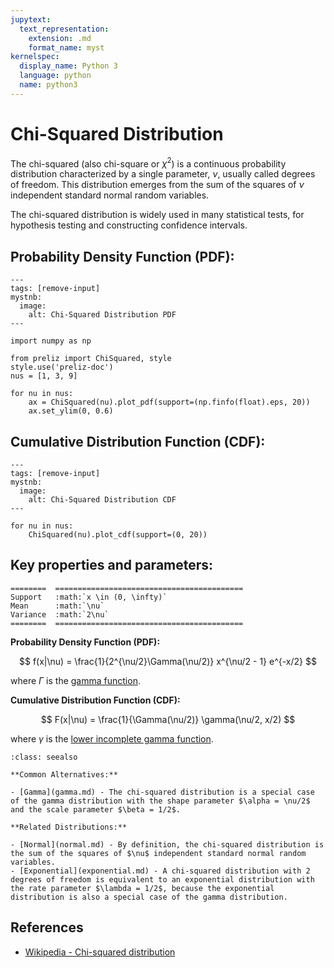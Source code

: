 ```yaml
---
jupytext:
  text_representation:
    extension: .md
    format_name: myst
kernelspec:
  display_name: Python 3
  language: python
  name: python3
---
```

# Chi-Squared Distribution

The chi-squared (also chi-square or $\chi^2$) is a continuous probability distribution characterized by a single parameter, $\nu$, usually called degrees of freedom. This distribution emerges from the sum of the squares of $\nu$ independent standard normal random variables.

The chi-squared distribution is widely used in many statistical tests, for hypothesis testing and constructing confidence intervals. 

## Probability Density Function (PDF):

```{code-cell}
---
tags: [remove-input]
mystnb:
  image:
    alt: Chi-Squared Distribution PDF
---

import numpy as np

from preliz import ChiSquared, style
style.use('preliz-doc')
nus = [1, 3, 9]

for nu in nus:
    ax = ChiSquared(nu).plot_pdf(support=(np.finfo(float).eps, 20))
    ax.set_ylim(0, 0.6)
```

## Cumulative Distribution Function (CDF):

```{code-cell}
---
tags: [remove-input]
mystnb:
  image:
    alt: Chi-Squared Distribution CDF
---

for nu in nus:
    ChiSquared(nu).plot_cdf(support=(0, 20))
```
## Key properties and parameters:

```{eval-rst}
========  ==========================================
Support   :math:`x \in (0, \infty)`
Mean      :math:`\nu`
Variance  :math:`2\nu`
========  ==========================================
```

**Probability Density Function (PDF):**

$$
f(x|\nu) = \frac{1}{2^{\nu/2}\Gamma(\nu/2)} x^{\nu/2 - 1} e^{-x/2}
$$

where $\Gamma$ is the [gamma function](https://en.wikipedia.org/wiki/Gamma_function).

**Cumulative Distribution Function (CDF):**

$$
F(x|\nu) = \frac{1}{\Gamma(\nu/2)} \gamma(\nu/2, x/2)
$$

where $\gamma$ is the [lower incomplete gamma function](https://en.wikipedia.org/wiki/Incomplete_gamma_function).


```{seealso}
:class: seealso

**Common Alternatives:**

- [Gamma](gamma.md) - The chi-squared distribution is a special case of the gamma distribution with the shape parameter $\alpha = \nu/2$ and the scale parameter $\beta = 1/2$.

**Related Distributions:**

- [Normal](normal.md) - By definition, the chi-squared distribution is the sum of the squares of $\nu$ independent standard normal random variables.
- [Exponential](exponential.md) - A chi-squared distribution with 2 degrees of freedom is equivalent to an exponential distribution with the rate parameter $\lambda = 1/2$, because the exponential distribution is also a special case of the gamma distribution.
```

## References

- [Wikipedia - Chi-squared distribution](https://en.wikipedia.org/wiki/Chi-squared_distribution)

